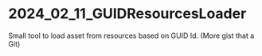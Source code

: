 # 2024_02_11_GUIDResourcesLoader
Small tool to load asset from resources based on GUID Id. (More gist that a Git)
